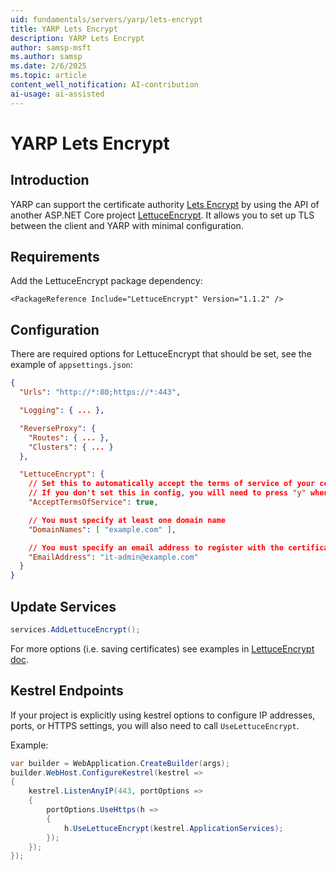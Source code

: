 ```yaml
---
uid: fundamentals/servers/yarp/lets-encrypt
title: YARP Lets Encrypt
description: YARP Lets Encrypt
author: samsp-msft
ms.author: samsp
ms.date: 2/6/2025
ms.topic: article
content_well_notification: AI-contribution
ai-usage: ai-assisted
---
```


# YARP Lets Encrypt

## Introduction
YARP can support the certificate authority [Lets Encrypt](https://letsencrypt.org/) by using the API of another ASP.NET Core project [LettuceEncrypt](https://github.com/natemcmaster/LettuceEncrypt). It allows you to set up TLS between the client and YARP with minimal configuration.

## Requirements

Add the LettuceEncrypt package dependency:
```csproj
<PackageReference Include="LettuceEncrypt" Version="1.1.2" />
```

## Configuration
There are required options for LettuceEncrypt that should be set, see the example of `appsettings.json`:

```JSON
{
  "Urls": "http://*:80;https://*:443",

  "Logging": { ... },

  "ReverseProxy": {
    "Routes": { ... },
    "Clusters": { ... }
  },

  "LettuceEncrypt": {
    // Set this to automatically accept the terms of service of your certificate authority.
    // If you don't set this in config, you will need to press "y" whenever the application starts
    "AcceptTermsOfService": true,

    // You must specify at least one domain name
    "DomainNames": [ "example.com" ],

    // You must specify an email address to register with the certificate authority
    "EmailAddress": "it-admin@example.com"
  }
}
```

## Update Services

```C#
services.AddLettuceEncrypt();
```

For more options (i.e. saving certificates) see examples in [LettuceEncrypt doc](https://github.com/natemcmaster/LettuceEncrypt).

## Kestrel Endpoints

If your project is explicitly using kestrel options to configure IP addresses, ports, or HTTPS settings, you will also need to call `UseLettuceEncrypt`.

Example:

```C#
var builder = WebApplication.CreateBuilder(args);
builder.WebHost.ConfigureKestrel(kestrel =>
{
    kestrel.ListenAnyIP(443, portOptions =>
    {
        portOptions.UseHttps(h =>
        {
            h.UseLettuceEncrypt(kestrel.ApplicationServices);
        });
    });
});
```

